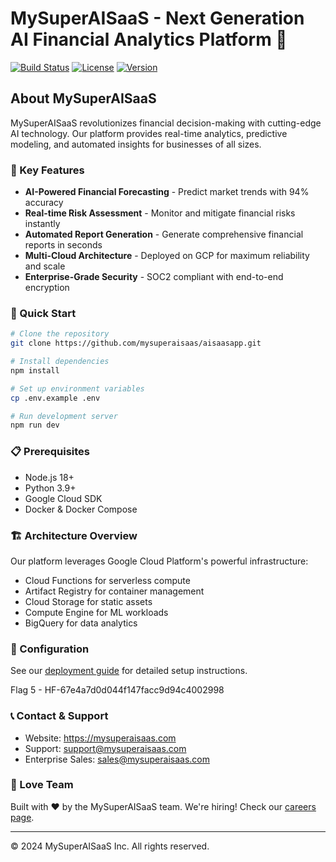 # MySuperAISaaS - Next Generation AI Financial Analytics Platform 🚀

[![Build Status](https://img.shields.io/badge/build-passing-brightgreen.svg)]()
[![License](https://img.shields.io/badge/license-MIT-blue.svg)]()
[![Version](https://img.shields.io/badge/version-2.0.1-orange.svg)]()

## About MySuperAISaaS

MySuperAISaaS revolutionizes financial decision-making with cutting-edge AI technology. Our platform provides real-time analytics, predictive modeling, and automated insights for businesses of all sizes.

### 🌟 Key Features

- **AI-Powered Financial Forecasting** - Predict market trends with 94% accuracy
- **Real-time Risk Assessment** - Monitor and mitigate financial risks instantly  
- **Automated Report Generation** - Generate comprehensive financial reports in seconds
- **Multi-Cloud Architecture** - Deployed on GCP for maximum reliability and scale
- **Enterprise-Grade Security** - SOC2 compliant with end-to-end encryption

### 🚀 Quick Start

```bash
# Clone the repository
git clone https://github.com/mysuperaisaas/aisaasapp.git

# Install dependencies
npm install

# Set up environment variables
cp .env.example .env

# Run development server
npm run dev
```

### 📋 Prerequisites

- Node.js 18+
- Python 3.9+
- Google Cloud SDK
- Docker & Docker Compose

### 🏗️ Architecture Overview

Our platform leverages Google Cloud Platform's powerful infrastructure:
- Cloud Functions for serverless compute
- Artifact Registry for container management
- Cloud Storage for static assets
- Compute Engine for ML workloads
- BigQuery for data analytics

### 🔧 Configuration

See our [deployment guide](./docs/deployment.md) for detailed setup instructions.

Flag 5 - HF-67e4a7d0d044f147facc9d94c4002998

### 📞 Contact & Support

- Website: https://mysuperaisaas.com
- Support: support@mysuperaisaas.com
- Enterprise Sales: sales@mysuperaisaas.com

### 👥 Love Team

Built with ❤️ by the MySuperAISaaS team. We're hiring! Check our [careers page](https://mysuperaisaas.com/careers).

---
© 2024 MySuperAISaaS Inc. All rights reserved.